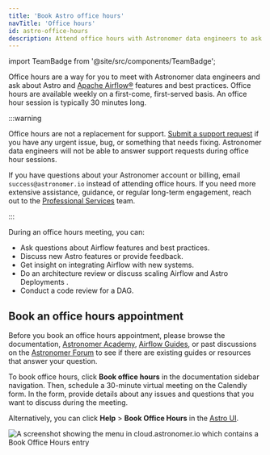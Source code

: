 ```yaml
---
title: 'Book Astro office hours'
navTitle: 'Office hours'
id: astro-office-hours
description: Attend office hours with Astronomer data engineers to ask non-support questions about Apache Airflow®.
---
```

import TeamBadge from '@site/src/components/TeamBadge';

<TeamBadge/>

Office hours are a way for you to meet with Astronomer data engineers and ask about Astro and [Apache Airflow®](https://airflow.apache.org) features and best practices. Office hours are available weekly on a first-come, first-served basis. An office hour session is typically 30 minutes long.

:::warning

Office hours are not a replacement for support. [Submit a support request](astro-support.md) if you have any urgent issue, bug, or something that needs fixing. Astronomer data engineers will not be able to answer support requests during office hour sessions.

If you have questions about your Astronomer account or billing, email `success@astronomer.io` instead of attending office hours. If you need more extensive assistance, guidance, or regular long-term engagement, reach out to the [Professional Services](https://www.astronomer.io/professional-services/) team.

:::

During an office hours meeting, you can:

- Ask questions about Airflow features and best practices.
- Discuss new Astro features or provide feedback.
- Get insight on integrating Airflow with new systems.
- Do an architecture review or discuss scaling Airflow and Astro Deployments .
- Conduct a code review for a DAG.

## Book an office hours appointment

Before you book an office hours appointment, please browse the documentation, [Astronomer Academy](https://academy.astronomer.io/), [Airflow Guides](https://www.astronomer.io/docs/learn/), or past discussions on the [Astronomer Forum](https://forum.astronomer.io) to see if there are existing guides or resources that answer your question.

To book office hours, click **Book office hours** in the documentation sidebar navigation. Then, schedule a 30-minute virtual meeting on the Calendly form. In the form, provide details about any issues and questions that you want to discuss during the meeting.

Alternatively, you can click **Help** > **Book Office Hours** in the [Astro UI](https://cloud.astronomer.io).

![A screenshot showing the menu in cloud.astronomer.io which contains a Book Office Hours entry](/img/docs/office-hours-location.png)
